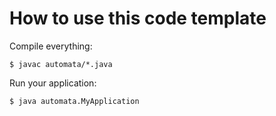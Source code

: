 


# How to use this code template

Compile everything:

    $ javac automata/*.java

Run your application:

    $ java automata.MyApplication
